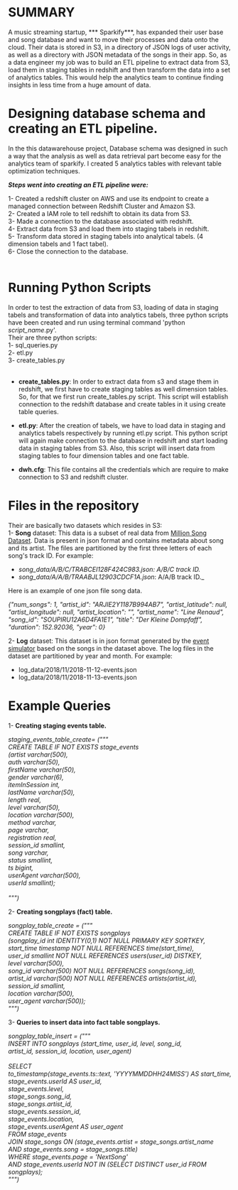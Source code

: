 SUMMARY
===============

A music streaming startup, *** Sparkify***, has expanded their user base and song database and want to move their processes and data onto the cloud. Their data is stored in S3, in a directory of JSON logs of user activity, as well as a directory with JSON metadata of the songs in their app. 
So, as a data engineer my job was to build an ETL pipeline to extract data from S3, load them in staging tables in redshift and then transform the data into a set of analytics tables. This would help the analytics team to continue finding insights in less time from a huge amount of data.<br>

Designing database schema and creating an ETL pipeline.
===============

In the this datawarehouse project, Database schema was designed in such a way that the analysis as well as data retrieval part become easy for the analytics team of sparkify. I created 5 analytics tables with relevant table optimization techniques.<br>

***Steps went into creating an ETL pipeline were:***<br>

1- Created a redshift cluster on AWS and use its endpoint to create a managed connection between Redshift Cluster and Amazon S3.<br>
2- Created a IAM role to tell redshift to obtain its data from S3.<br>
3- Made a connection to the database associated with redshift.<br>
4- Extract data from S3 and load them into staging tabels in redshift.<br>
5- Transform data stored in staging tabels into analytical tabels. (4 dimension tabels and 1 fact tabel).<br>
6- Close the connection to the database.<br><br>


Running Python Scripts
==========================

In order to test the extraction of data from S3, loading of data in staging tabels and transformation of data into analytics tabels, three python scripts have been created and run using terminal command 'python _script_name_.py'.<br>
Their are three python scripts:<br>
1- sql_queries.py<br>
2- etl.py<br>
3- create_tables.py<br><br>

- __create_tables.py__: In order to extract data from s3 and stage them in redshift, we first have to create staging tables as well dimension tables. So, for that we  first run create_tables.py script. This script will establish connection to the redshift database and create tables in it using create table queries.<br>

- __etl.py__: After the creation of tabels, we have to load data in staging and analytics tabels respectively by running etl.py script. This python script will again make connection to the database in redshift and start loading data in staging tables from S3. Also, this script will insert data from staging tables to four dimension tables and one fact table.<br>

- __dwh.cfg__: This file contains all the credentials which are require to make connection to S3 and redshift cluster.<br>

Files in the repository
===========================

Their are basically two datasets which resides in S3:<br>
1- __Song__ dataset: This data is a subset of real data from [Million Song Dataset](https://labrosa.ee.columbia.edu/millionsong/). Data is present in json format and contains metadata about song and its artist. The files are partitioned by the first three letters of each song's track ID. For example:<br>
- _song_data/A/B/C/TRABCEI128F424C983.json: A/B/C track ID._<br>
- _song_data/A/A/B/TRAABJL12903CDCF1A.json_: A/A/B track ID._<br>

Here is an example of one json file song data.<br>

_{"num_songs": 1, "artist_id": "ARJIE2Y1187B994AB7", "artist_latitude": null, "artist_longitude": null, "artist_location": "", "artist_name": "Line Renaud", "song_id": "SOUPIRU12A6D4FA1E1", "title": "Der Kleine Dompfaff", "duration": 152.92036, "year": 0}_<br>

2- __Log__ dataset: This dataset is in json format generated by the [event simulator](https://github.com/Interana/eventsim) based on the songs in the dataset above.
The log files in the dataset are partitioned by year and month. For example:<br>
- log_data/2018/11/2018-11-12-events.json<br>
- log_data/2018/11/2018-11-13-events.json<br>

Example Queries
===============

1- __Creating staging events table.__<br>

_staging_events_table_create= ("""<br>
                              CREATE TABLE IF NOT EXISTS stage_events<br>
                              (artist varchar(500),<br>
                              auth varchar(50),<br>
                              firstName varchar(50),<br>
                              gender varchar(6),<br>
                              itemInSession int,<br>
                              lastName varchar(50),<br>
                              length real,<br>
                              level varchar(50),<br>
                              location varchar(500),<br>
                              method varchar,<br>
                              page varchar,<br>
                              registration real,<br>
                              session_id smallint,<br>
                              song varchar,<br>
                              status smallint,<br>
                              ts bigint,<br>
                              userAgent varchar(500),<br>
                              userId smallint);<br>  
                              """)_<br>

2- __Creating songplays (fact) table.__<br>

_songplay_table_create = ("""<br>
                        CREATE TABLE IF NOT EXISTS songplays<br>
                        (songplay_id int IDENTITY(0,1) NOT NULL PRIMARY KEY SORTKEY,<br>
                        start_time timestamp NOT NULL REFERENCES time(start_time), <br>
                        user_id smallint NOT NULL REFERENCES users(user_id) DISTKEY,<br>
                        level varchar(500),<br>
                        song_id varchar(500) NOT NULL REFERENCES songs(song_id),<br>
                        artist_id varchar(500) NOT NULL REFERENCES artists(artist_id),<br>
                        session_id smallint,<br> 
                        location varchar(500),<br> 
                        user_agent varchar(500));<br>
                        """)_<br>
                        

3- __Queries to insert data into fact table songplays.__<br>


_songplay_table_insert = ("""<br>
                         INSERT INTO songplays (start_time, user_id, level, song_id,<br>
                         artist_id, session_id, location, user_agent)<br>                         
                         SELECT<br>
                         to_timestamp(stage_events.ts::text, 'YYYYMMDDHH24MISS') AS start_time,<br>
                         stage_events.userId AS user_id,<br>
                         stage_events.level,<br>
                         stage_songs.song_id,<br>
                         stage_songs.artist_id,<br>
                         stage_events.session_id,<br>
                         stage_events.location,<br>
                         stage_events.userAgent AS user_agent<br>
                         FROM stage_events<br>
                         JOIN stage_songs ON (stage_events.artist = stage_songs.artist_name<br>
                         AND stage_events.song = stage_songs.title)<br>
                         WHERE stage_events.page = 'NextSong'<br>
                         AND stage_events.userId NOT IN (SELECT DISTINCT user_id FROM songplays);<br>
                         """)_<br>

